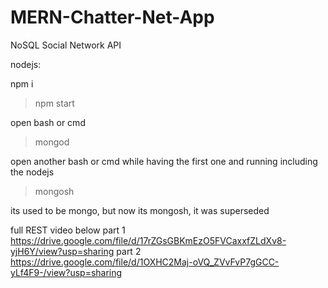 # MERN-Chatter-Net-App
NoSQL Social Network API

nodejs:

npm i
> npm start

open bash or cmd
> mongod

open another bash or cmd while having the first one and running including the nodejs
> mongosh

its used to be mongo, but now its mongosh, it was superseded 


full REST video below
part 1
https://drive.google.com/file/d/17rZGsGBKmEzO5FVCaxxfZLdXv8-yjH6Y/view?usp=sharing
part 2
https://drive.google.com/file/d/1OXHC2Maj-oVQ_ZVvFvP7gGCC-yLf4F9-/view?usp=sharing
